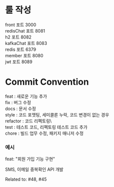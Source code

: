# 룰 작성 ##

front   포트 3000 \
redisChat 포트 8081 \
h2        포트 8082 \
kafkaChat 포트 8083 \
redis 포트 6379 \
member 포트 8080 \
jwt 포트 8089


# Commit Convention ##

feat : 새로운 기능 추가\
fix : 버그 수정\
docs : 문서 수정\
style : 코드 포맷팅, 세미콜론 누락, 코드 변경이 없는 경우\
refactor : 코드 리펙토링\   
test : 테스트 코드, 리펙토링 테스트 코드 추가\
chore : 빌드 업무 수정, 패키지 매니저 수정

### 예시 

feat: "회원 가입 기능 구현"

SMS, 이메일 중복확인 API 개발

Related to: #48, #45